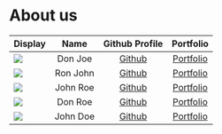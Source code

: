 # About us

Display | Name | Github Profile | Portfolio 
--------|:----:|:--------------:|:---------:
![](https://via.placeholder.com/100.png?text=Photo) | Don Joe | [Github](https://github.com/) | [Portfolio](docs/team/johndoe.md)
![](https://via.placeholder.com/100.png?text=Photo) | Ron John | [Github](https://github.com/) | [Portfolio](docs/team/johndoe.md)
![](https://via.placeholder.com/100.png?text=Photo) | John Roe | [Github](https://github.com/) | [Portfolio](docs/team/johndoe.md)
![](https://via.placeholder.com/100.png?text=Photo) | Don Roe | [Github](https://github.com/) | [Portfolio](docs/team/johndoe.md)
![](/Users/aimanimtiaz/Documents/photo_2021-06-08_00-11-45.jpg) | John Doe | [Github](https://github.com/aiman-imtiaz) | [Portfolio](docs/team/johndoe.md)
